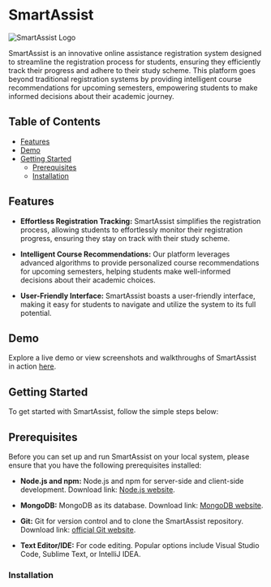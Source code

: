 # SmartAssist

![SmartAssist Logo](link-to-your-logo.png)

SmartAssist is an innovative online assistance registration system designed to streamline the registration process for students, ensuring they efficiently track their progress and adhere to their study scheme. This platform goes beyond traditional registration systems by providing intelligent course recommendations for upcoming semesters, empowering students to make informed decisions about their academic journey.

## Table of Contents
- [Features](#features)
- [Demo](#demo)
- [Getting Started](#getting-started)
  - [Prerequisites](#prerequisites)
  - [Installation](#installation)
 
## Features

- **Effortless Registration Tracking:** SmartAssist simplifies the registration process, allowing students to effortlessly monitor their registration progress, ensuring they stay on track with their study scheme.

- **Intelligent Course Recommendations:** Our platform leverages advanced algorithms to provide personalized course recommendations for upcoming semesters, helping students make well-informed decisions about their academic choices.

- **User-Friendly Interface:** SmartAssist boasts a user-friendly interface, making it easy for students to navigate and utilize the system to its full potential.

## Demo

Explore a live demo or view screenshots and walkthroughs of SmartAssist in action [here](demo-link).

## Getting Started

To get started with SmartAssist, follow the simple steps below:

## Prerequisites

Before you can set up and run SmartAssist on your local system, please ensure that you have the following prerequisites installed:

- **Node.js and npm:** Node.js and npm for server-side and client-side development. Download link: [Node.js website](https://nodejs.org/).

- **MongoDB:** MongoDB as its database. Download link: [MongoDB website](https://www.mongodb.com/try/download/community).

- **Git:** Git for version control and to clone the SmartAssist repository. Download link: [official Git website](https://git-scm.com/).

- **Text Editor/IDE:** For code editing. Popular options include Visual Studio Code, Sublime Text, or IntelliJ IDEA.

### Installation
